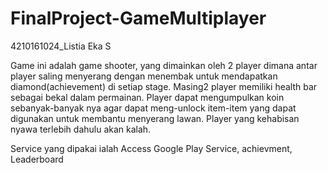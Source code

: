 # FinalProject-GameMultiplayer

4210161024_Listia Eka S

Game ini adalah game shooter, yang dimainkan oleh 2 player dimana antar player saling menyerang dengan menembak untuk mendapatkan diamond(achievement) di setiap stage. Masing2 player memiliki health bar sebagai bekal dalam permainan. Player dapat mengumpulkan koin sebanyak-banyak nya agar dapat meng-unlock item-item yang dapat digunakan untuk membantu menyerang lawan. Player yang kehabisan nyawa terlebih dahulu akan kalah.

Service yang dipakai ialah Access Google Play Service, achievment, Leaderboard

